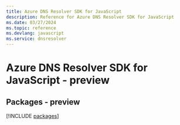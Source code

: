 ```yaml
---
title: Azure DNS Resolver SDK for JavaScript
description: Reference for Azure DNS Resolver SDK for JavaScript
ms.date: 03/27/2024
ms.topic: reference
ms.devlang: javascript
ms.service: dnsresolver
---
```

# Azure DNS Resolver SDK for JavaScript - preview
## Packages - preview
[!INCLUDE [packages](dns-resolver-index.md)]